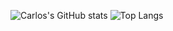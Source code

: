 ![Carlos's GitHub stats](https://github-readme-stats.vercel.app/api?username=CarlosMSCastro&show_icons=true&theme=github_dark)
![Top Langs](https://github-readme-stats.vercel.app/api/top-langs/?username=CarlosMSCastro&layout=compact&langs_count=10&theme=github_dark)
